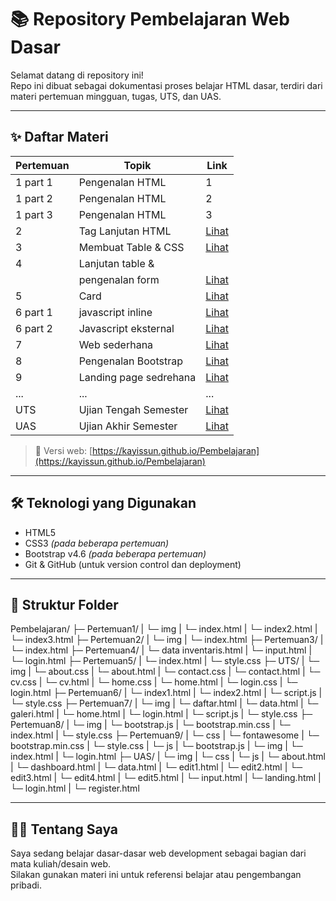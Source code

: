 # 📚 Repository Pembelajaran Web Dasar

Selamat datang di repository ini!  
Repo ini dibuat sebagai dokumentasi proses belajar HTML dasar, terdiri dari materi pertemuan mingguan, tugas, UTS, dan UAS.

---

## ✨ Daftar Materi

| Pertemuan | Topik                 | Link                                     |
|-----------|-----------------------|------------------------------------------|
| 1 part 1  | Pengenalan HTML | 1   | [Lihat](./Pertemuan1/index.html)         |
| 1 part 2  | Pengenalan HTML | 2   | [Lihat](./Pertemuan1/index2.html)        |
| 1 part 3  | Pengenalan HTML | 3   | [Lihat](./Pertemuan1/index3.html)        |
| 2         | Tag Lanjutan HTML     | [Lihat](./Pertemuan2/index.html)         |
| 3         | Membuat Table & CSS   | [Lihat](./Pertemuan3/index.html)         |
| 4         | Lanjutan table &      |                                          |
|           | pengenalan form       | [Lihat](./Pertemuan4/login.html)         |
| 5         | Card                  | [Lihat](./Pertemuan5/index.html)         |
| 6 part 1  | javascript inline     | [Lihat](./Pertemuan6/index1.html)        |
| 6 part 2  | Javascript eksternal  | [Lihat](./Pertemuan6/index2.html)        |
| 7         | Web sederhana         | [Lihat](./Pertemuan7/login.html)         |
| 8         | Pengenalan Bootstrap  | [Lihat](./Pertemuan8/index.html)         |
| 9         | Landing page sedrehana| [Lihat](./Pertemuan9/index.html)         |
| ...       | ...                   | ...                                      |
| UTS       | Ujian Tengah Semester | [Lihat](./UTS/Login.html)                |
| UAS       | Ujian Akhir Semester  | [Lihat](./UAS/landing.html)              |

> 🔗 Versi web: [https://kayissun.github.io/Pembelajaran](https://kayissun.github.io/Pembelajaran)

---

## 🛠 Teknologi yang Digunakan

- HTML5
- CSS3 *(pada beberapa pertemuan)*
- Bootstrap v4.6 *(pada beberapa pertemuan)*
- Git & GitHub (untuk version control dan deployment)

---

## 📂 Struktur Folder
Pembelajaran/
├─ Pertemuan1/
|   └─ img
|   └─ index.html
|   └─ index2.html
|   └─ index3.html
├─ Pertemuan2/
|  └─ img
|  └─ index.html
├─ Pertemuan3/
|  └─ index.html
├─ Pertemuan4/
|  └─ data inventaris.html
|  └─ input.html
|  └─ login.html
├─ Pertemuan5/
|  └─ index.html
|  └─ style.css
├─ UTS/
|  └─ img
|  └─ about.css
|  └─ about.html
|  └─ contact.css
|  └─ contact.html
|  └─ cv.css
|  └─ cv.html
|  └─ home.css
|  └─ home.html
|  └─ login.css
|  └─ login.html
├─ Pertemuan6/
|  └─ index1.html
|  └─ index2.html
|  └─ script.js
|  └─ style.css
├─ Pertemuan7/
|  └─ img
|  └─ daftar.html
|  └─ data.html
|  └─ galeri.html
|  └─ home.html
|  └─ login.html
|  └─ script.js
|  └─ style.css
├─ Pertemuan8/
|  └─ img
|  └─ bootstrap.js
|  └─ bootstrap.min.css
|  └─ index.html
|  └─ style.css
├─ Pertemuan9/
|  └─ css
|    └─ fontawesome
|    └─ bootstrap.min.css
|    └─ style.css
|  └─ js
|    └─ bootstrap.js
|  └─ img
|  └─ index.html
|  └─ login.html
├─ UAS/
|  └─ img
|  └─ css
|  └─ js
|  └─ about.html
|  └─ dashboard.html
|  └─ data.html
|  └─ edit1.html
|  └─ edit2.html
|  └─ edit3.html
|  └─ edit4.html 
|  └─ edit5.html
|  └─ input.html
|  └─ landing.html
|  └─ login.html
|  └─ register.html



---

## 🙋‍♂️ Tentang Saya

Saya sedang belajar dasar-dasar web development sebagai bagian dari mata kuliah/desain web.  
Silakan gunakan materi ini untuk referensi belajar atau pengembangan pribadi.


